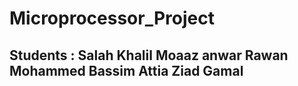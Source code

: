 
# Microprocessor_Project
Students :
Salah Khalil
Moaaz anwar
Rawan Mohammed
Bassim Attia
Ziad Gamal
--------------------